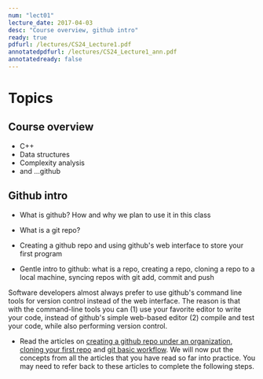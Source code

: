 ```yaml
---
num: "lect01"
lecture_date: 2017-04-03
desc: "Course overview, github intro"
ready: true
pdfurl: /lectures/CS24_Lecture1.pdf
annotatedpdfurl: /lectures/CS24_Lecture1_ann.pdf
annotatedready: false 
---
```


# Topics

## Course overview
* C++
* Data structures
* Complexity analysis
* and ...github

## Github intro
* What is github? How and why we plan to use it in this class
* What is a git repo?
* Creating a github repo and using github's web interface to store your first program

* Gentle intro to github: what is a repo, creating a repo,  cloning a repo to a local machine, syncing repos with git add, commit and push

Software developers almost always prefer to use github's command line tools for version control instead of the web interface. The reason is that with the command-line tools you can (1) use your favorite editor to write your code, instead of github's simple web-based editor (2) compile and test your code, while also performing version control. 

* Read the articles on [creating a github repo under an organization](https://ucsb-cs16.github.io/topics/github_com_create_private_repo_under_org/), [cloning your first repo](https://ucsb-cs56-pconrad.github.io/topics/git_cloning_your_first_repo/) and [git basic workflow](https://ucsb-cs56-pconrad.github.io/topics/git_basic_workflow/).  We will now put the concepts from all the articles that you have read so far into practice. You may need to refer back to these articles to complete the following steps.



